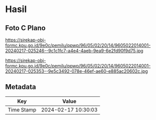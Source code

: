 # Hasil

## Foto C Plano

https://sirekap-obj-formc.kpu.go.id/9e0c/pemilu/ppwp/96/05/02/20/14/9605022014001-20240217-025246--9c1c1fc7-a4e4-4aeb-9ea9-6e2fd90f9d75.jpg

https://sirekap-obj-formc.kpu.go.id/9e0c/pemilu/ppwp/96/05/02/20/14/9605022014001-20240217-025353--9e5c3492-078e-46ef-ae60-e885ac20602c.jpg


## Metadata

| Key        | Value               |
| ---------- | ------------------- |
| Time Stamp | 2024-02-17 10:30:03 |



